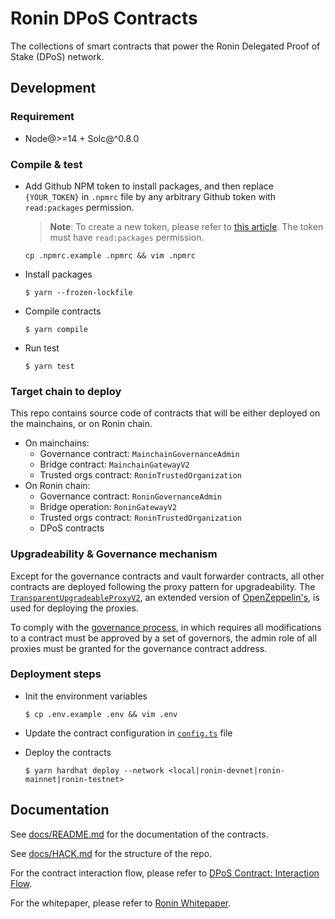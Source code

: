 # Ronin DPoS Contracts

The collections of smart contracts that power the Ronin Delegated Proof of Stake (DPoS) network.

## Development

### Requirement

- Node@>=14 + Solc@^0.8.0

### Compile & test

- Add Github NPM token to install packages, and then replace `{YOUR_TOKEN}` in `.npmrc` file by any arbitrary Github token with `read:packages` permission.

  > **Note**: To create a new token, please refer to [this article](https://docs.github.com/en/authentication/keeping-your-account-and-data-secure/creating-a-personal-access-token). The token must have `read:packages` permission.

  ```shell
  cp .npmrc.example .npmrc && vim .npmrc
  ```

- Install packages

  ```shell
  $ yarn --frozen-lockfile
  ```

- Compile contracts

  ```shell
  $ yarn compile
  ```

- Run test

  ```shell
  $ yarn test
  ```

### Target chain to deploy

This repo contains source code of contracts that will be either deployed on the mainchains, or on Ronin chain.

- On mainchains:
  - Governance contract: `MainchainGovernanceAdmin`
  - Bridge contract: `MainchainGatewayV2`
  - Trusted orgs contract: `RoninTrustedOrganization`
- On Ronin chain:
  - Governance contract: `RoninGovernanceAdmin`
  - Bridge operation: `RoninGatewayV2`
  - Trusted orgs contract: `RoninTrustedOrganization`
  - DPoS contracts

### Upgradeability & Governance mechanism

Except for the governance contracts and vault forwarder contracts, all other contracts are deployed following the proxy pattern for upgradeability. The [`TransparentUpgradeableProxyV2`](./contracts/extensions/TransparentUpgradeableProxyV2.sol), an extended version of [OpenZeppelin's](https://docs.openzeppelin.com/contracts/3.x/api/proxy#TransparentUpgradeableProxy), is used for deploying the proxies.

To comply with the [governance process](./docs/README.md#governance), in which requires all modifications to a contract must be approved by a set of governors, the admin role of all proxies must be granted for the governance contract address.

### Deployment steps

- Init the environment variables

  ```shell
  $ cp .env.example .env && vim .env
  ```

- Update the contract configuration in [`config.ts`](./src/config.ts) file

- Deploy the contracts

  ```shell
  $ yarn hardhat deploy --network <local|ronin-devnet|ronin-mainnet|ronin-testnet>
  ```

## Documentation

See [docs/README.md](./docs/README.md) for the documentation of the contracts.

See [docs/HACK.md](./docs/HACK.md) for the structure of the repo.

For the contract interaction flow, please refer to [DPoS Contract: Interaction Flow](https://skymavis.notion.site/DPoS-Contract-Interaction-Flow-3a535cf9048f46f69dd9a45958ad9b85).

For the whitepaper, please refer to [Ronin Whitepaper](https://www.notion.so/skymavis/Ronin-Whitepaper-deec289d6cec49d38dc6e904669331a5).
